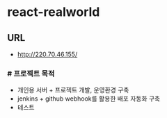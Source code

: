 # react-realworld

## URL

- http://220.70.46.155/

### # 프로젝트 목적

- 개인용 서버 + 프로젝트 개발, 운영환경 구축
- jenkins + github webhook를 활용한 배포 자동화 구축
- 테스트
